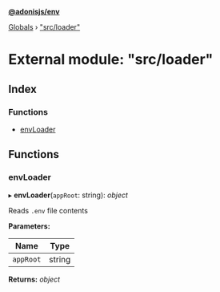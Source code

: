 **[@adonisjs/env](../README.md)**

[Globals](../README.md) › [&quot;src/loader&quot;](_src_loader_.md)

# External module: "src/loader"

## Index

### Functions

* [envLoader](_src_loader_.md#envloader)

## Functions

###  envLoader

▸ **envLoader**(`appRoot`: string): *object*

Reads `.env` file contents

**Parameters:**

Name | Type |
------ | ------ |
`appRoot` | string |

**Returns:** *object*